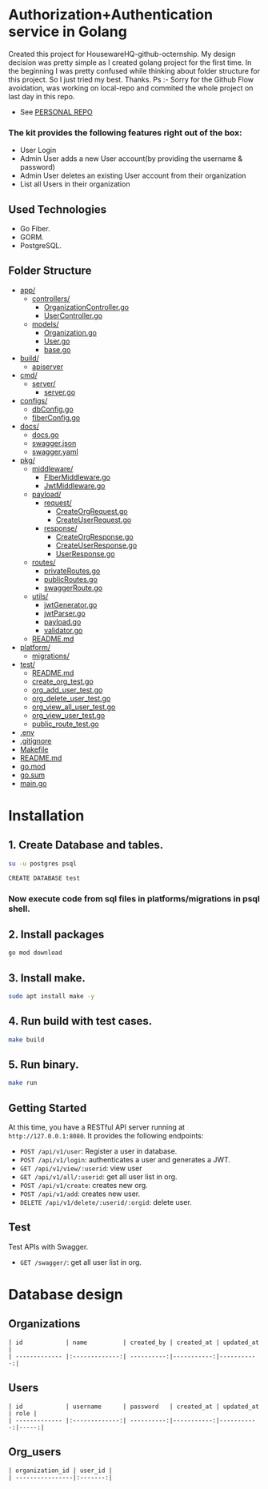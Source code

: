 
# Authorization+Authentication service in Golang

Created this project for HousewareHQ-github-octernship. My design decision was pretty simple as I created golang project for the first time. In the beginning I was pretty confused while thinking about folder structure for this project. So I just tried my best. Thanks. Ps :- Sorry for the Github Flow avoidation, was working on local-repo and commited the whole project on last day in this repo. 
+ See [PERSONAL REPO](https://github.com/aimbot1526)

### The kit provides the following features right out of the box:

* User Login
* Admin User adds a new User account(by providing the username & password)
* Admin User deletes an existing User account from their organization
* List all Users in their organization

## Used Technologies
* Go Fiber.
* GORM.
* PostgreSQL.

## Folder Structure

* [app/](./app)
  * [controllers/](./app/controllers)
    * [OrganizationController.go](./app/controllers/OrganizationController.go)
    * [UserController.go](./app/controllers/UserController.go)
  * [models/](./app/models)
    * [Organization.go](./app/models/Organization.go)
    * [User.go](./app/models/User.go)
    * [base.go](./app/models/base.go)
* [build/](./build)
  * [apiserver](./build/apiserver)
* [cmd/](./cmd)
  * [server/](./cmd/server)
    * [server.go](./cmd/server/server.go)
* [configs/](./pkg/configs)
  * [dbConfig.go](./pkg/configs/dbConfig.go)
  * [fiberConfig.go](./pkg/configs/fiberConfig.go)
* [docs/](./docs)
  * [docs.go](./docs/docs.go)
  * [swagger.json](./docs/swagger.json)
  * [swagger.yaml](./docs/swagger.yaml)
* [pkg/](./pkg)
  * [middleware/](./pkg/middleware)
    * [FIberMiddleware.go](./pkg/middleware/FIberMiddleware.go)
    * [JwtMiddleware.go](./pkg/middleware/JwtMiddleware.go)
  * [payload/](./pkg/payload)
    * [request/](./pkg/payload/request)
      * [CreateOrgRequest.go](./pkg/payload/request/CreateOrgRequest.go)
      * [CreateUserRequest.go](./pkg/payload/request/CreateUserRequest.go)
    * [response/](./pkg/payload/response)
      * [CreateOrgResponse.go](./pkg/payload/response/CreateOrgResponse.go)
      * [CreateUserResponse.go](./pkg/payload/response/CreateUserResponse.go)
      * [UserResponse.go](./pkg/payload/response/UserResponse.go)
  * [routes/](./pkg/routes)
    * [privateRoutes.go](./pkg/routes/privateRoutes.go)
    * [publicRoutes.go](./pkg/routes/publicRoutes.go)
    * [swaggerRoute.go](./pkg/routes/swaggerRoute.go)
  * [utils/](./pkg/utils)
    * [jwtGenerator.go](./pkg/utils/jwtGenerator.go)
    * [jwtParser.go](./pkg/utils/jwtParser.go)
    * [payload.go](./pkg/utils/payload.go)
    * [validator.go](./pkg/utils/validator.go)
  * [README.md](./pkg/README.md)
* [platform/](./platform)
  * [migrations/](./platform/migrations)
* [test/](./test)
  * [README.md](./test/README.md)
  * [create_org_test.go](./test/create_org_test.go)
  * [org_add_user_test.go](./test/org_add_user_test.go)
  * [org_delete_user_test.go](./test/org_delete_user_test.go)
  * [org_view_all_user_test.go](./test/org_view_all_user_test.go)
  * [org_view_user_test.go](./test/org_view_user_test.go)
  * [public_route_test.go](./test/public_route_test.go)
* [.env](./.env)
* [.gitignore](./.gitignore)
* [Makefile](./Makefile)
* [README.md](./README.md)
* [go.mod](./go.mod)
* [go.sum](./go.sum)
* [main.go](./main.go)


# Installation

## 1. Create Database and tables.
```bash
su -u postgres psql

CREATE DATABASE test
```
### Now execute code from sql files in platforms/migrations in psql shell.

## 2. Install packages

```bash
go mod download
```
## 3. Install make.

```bash
sudo apt install make -y
```
## 4. Run build with test cases.

```bash
make build
```

## 5. Run binary.

```bash
make run
```
## Getting Started

At this time, you have a RESTful API server running at `http://127.0.0.1:8080`. It provides the following endpoints:

* `POST /api/v1/user`: Register a user in database.
* `POST /api/v1/login`: authenticates a user and generates a JWT.
* `GET /api/v1/view/:userid`: view user 
* `GET /api/v1/all/:userid`: get all user list in org.
* `POST /api/v1/create`: creates new org.
* `POST /api/v1/add`: creates new user.
* `DELETE /api/v1/delete/:userid/:orgid`: delete user.

## Test
Test APIs with Swagger.
* `GET /swagger/`: get all user list in org.

# Database design
## Organizations
```
| id            | name          | created_by | created_at | updated_at |
| ------------- |:-------------:| ----------:|-----------:|-----------:|
```
## Users
```
| id            | username      | password   | created_at | updated_at | role |
| ------------- |:-------------:| ----------:|-----------:|-----------:|-----:|
```
## Org_users
```
| organization_id | user_id |
| ----------------|:-------:|
```
